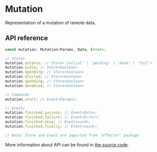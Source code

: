 # Mutation <Badge type="tip" text="since v0.2.0" />

Representation of a mutation of remote data.

## API reference

```ts
const mutation: Mutation<Params, Data, Error>;

// Stores
mutation.$status; // Store<'initial' | 'pending' | 'done' | 'fail'>
mutation.$idle; // Store<boolean>
mutation.$pending; // Store<boolean>
mutation.$failed; // Store<boolean>
mutation.$pending; // Store<boolean>
mutation.$enabled; // Store<boolean>

// Commands
mutation.start; // Event<Params>;

// Events
mutation.finished.success; // Event<Data>;
mutation.finished.failure; // Event<Error>;
mutation.finished.skip; // Event<void>;
mutation.finished.finally; // Event<void>;

// Note: Store and Event are imported from 'effector' package
```

More information about API can be found in [the source code](https://github.com/igorkamyshev/farfetched/blob/master/packages/core/src/mutation/type.ts).
